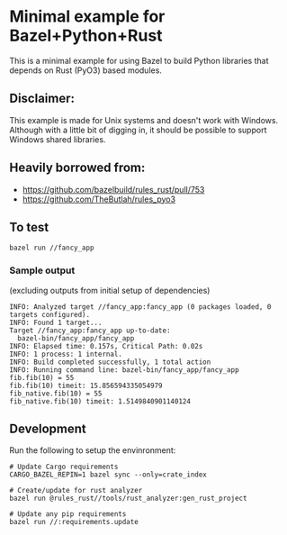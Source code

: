 # Minimal example for Bazel+Python+Rust

This is a minimal example for using Bazel to build Python libraries that depends on Rust (PyO3) based modules.

## Disclaimer:

This example is made for Unix systems and doesn't work with Windows.
Although with a little bit of digging in, it should be possible to support Windows shared libraries.

## Heavily borrowed from:

- https://github.com/bazelbuild/rules_rust/pull/753
- https://github.com/TheButlah/rules_pyo3

## To test

```
bazel run //fancy_app
```

### Sample output

(excluding outputs from initial setup of dependencies)

```
INFO: Analyzed target //fancy_app:fancy_app (0 packages loaded, 0 targets configured).
INFO: Found 1 target...
Target //fancy_app:fancy_app up-to-date:
  bazel-bin/fancy_app/fancy_app
INFO: Elapsed time: 0.157s, Critical Path: 0.02s
INFO: 1 process: 1 internal.
INFO: Build completed successfully, 1 total action
INFO: Running command line: bazel-bin/fancy_app/fancy_app
fib.fib(10) = 55
fib.fib(10) timeit: 15.856594335054979
fib_native.fib(10) = 55
fib_native.fib(10) timeit: 1.5149840901140124
```

## Development

Run the following to setup the envinronment:

```
# Update Cargo requirements
CARGO_BAZEL_REPIN=1 bazel sync --only=crate_index

# Create/update for rust analyzer
bazel run @rules_rust//tools/rust_analyzer:gen_rust_project

# Update any pip requirements
bazel run //:requirements.update
```
